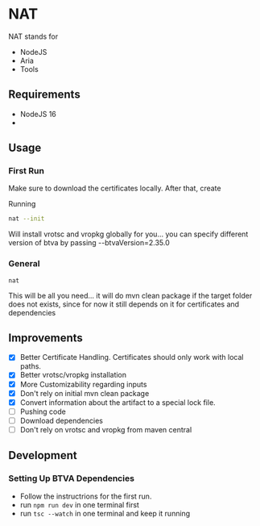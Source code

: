 # NAT

NAT stands for 
- NodeJS
- Aria
- Tools

## Requirements

- NodeJS 16
- 

## Usage

### First Run

Make sure to download the certificates locally.
After that, create 

Running
```bash
nat --init
```
Will install vrotsc and vropkg globally for you... you can specify different version of btva by passing --btvaVersion=2.35.0

### General

```
nat
```
This will be all you need... it will do mvn clean package if the target folder does not exists, since for now it still depends on it for certificates and
dependencies

## Improvements

- [x] Better Certificate Handling. Certificates should only work with local paths.
- [x] Better vrotsc/vropkg installation
- [x] More Customizability regarding inputs
- [x] Don't rely on initial mvn clean package
- [x] Convert information about the artifact to a special lock file.
- [ ] Pushing code
- [ ] Download dependencies
- [ ] Don't rely on vrotsc and vropkg from maven central

## Development

### Setting Up BTVA Dependencies

- Follow the instructrions for the first run.
- run `npm run dev` in one terminal first
- run `tsc --watch` in one terminal and keep it running
